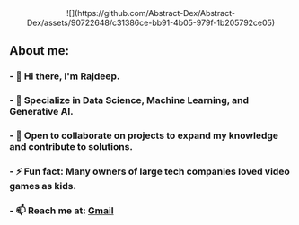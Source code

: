 <div id="header" align="center">
![](https://github.com/Abstract-Dex/Abstract-Dex/assets/90722648/c31386ce-bb91-4b05-979f-1b205792ce05)

</div>
<div id="head">
  <h2><b>About me: </b></h2>
</div>
<div id="bio">
  <h3>- 👋 Hi there, I'm Rajdeep. </h3>
  <h3>- 🚀 Specialize in Data Science, Machine Learning, and Generative AI. </h3>
  <h3>- 👯 Open to collaborate on projects to expand my knowledge and contribute to solutions.</h3>
  <h3>- ⚡ Fun fact: Many owners of large tech companies loved video games as kids.</h3>
  <h3> - 📫 Reach me at: <a href="mailto:basu.rajdeep2002@gmail.com">Gmail</a>
</div>
